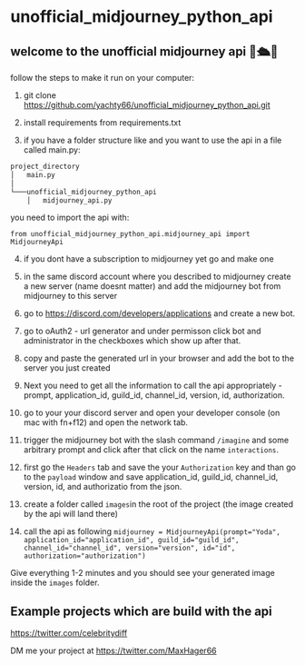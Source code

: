 # unofficial_midjourney_python_api

## welcome to the unofficial midjourney api  💭🛳️🌅

follow the steps to make it run on your computer:

1. git clone https://github.com/yachty66/unofficial_midjourney_python_api.git

2. install requirements from requirements.txt

2. if you have a folder structure like and you want to use the api in a file called main.py:

```markdown 
project_directory
│   main.py
│
└───unofficial_midjourney_python_api
    │   midjourney_api.py
```

you need to import the api with:

`from unofficial_midjourney_python_api.midjourney_api import MidjourneyApi`

4. if you dont have a subscription to midjourney yet go and make one

5. in the same discord account where you described to midjourney create a new server (name doesnt matter) and add the midjourney bot from midjourney to this server

6. go to https://discord.com/developers/applications and create a new bot. 

7. go to oAuth2 - url generator and under permisson click bot and administrator in the checkboxes which show up after that. 

8. copy and paste the generated url in your browser and add the bot to the server you just created

9. Next you need to get all the information to call the api appropriately - prompt, application_id, guild_id, channel_id, version, id, authorization. 

10. go to your your discord server and open your developer console (on mac with fn+f12) and open the network tab. 

11. trigger the midjourney bot with the slash command `/imagine` and some arbitrary prompt and click after that click on the name `interactions`.  

12. first go the `Headers` tab and save the your `Authorization` key and than go to the `payload` window and save application_id, guild_id, channel_id, version, id, and authorizatio from the json. 

13. create a folder called `images`in the root of the project (the image created by the api will land there)

13. call the api as following `midjourney = MidjourneyApi(prompt="Yoda", application_id="application_id", guild_id="guild_id", channel_id="channel_id", version="version", id="id", authorization="authorization")`

Give everything 1-2 minutes and you should see your generated image inside the `images` folder.

## Example projects which are build with the api 

https://twitter.com/celebritydiff 

DM me your project at https://twitter.com/MaxHager66